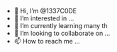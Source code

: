 - 👋 Hi, I’m @1337C0DE
- 👀 I’m interested in ...
- 🌱 I’m currently learning many th
- 💞️ I’m looking to collaborate on ...
- 📫 How to reach me ...

<!---
1337C0DE/1337C0DE is a ✨ special ✨ repository because its `README.md` (this file) appears on your GitHub profile.
You can click the Preview link to take a look at your changes.
--->
